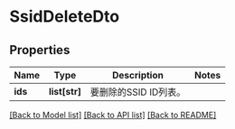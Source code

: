 # SsidDeleteDto

## Properties
Name | Type | Description | Notes
------------ | ------------- | ------------- | -------------
**ids** | **list[str]** | 要删除的SSID ID列表。 | 

[[Back to Model list]](../README.md#documentation-for-models) [[Back to API list]](../README.md#documentation-for-api-endpoints) [[Back to README]](../README.md)



